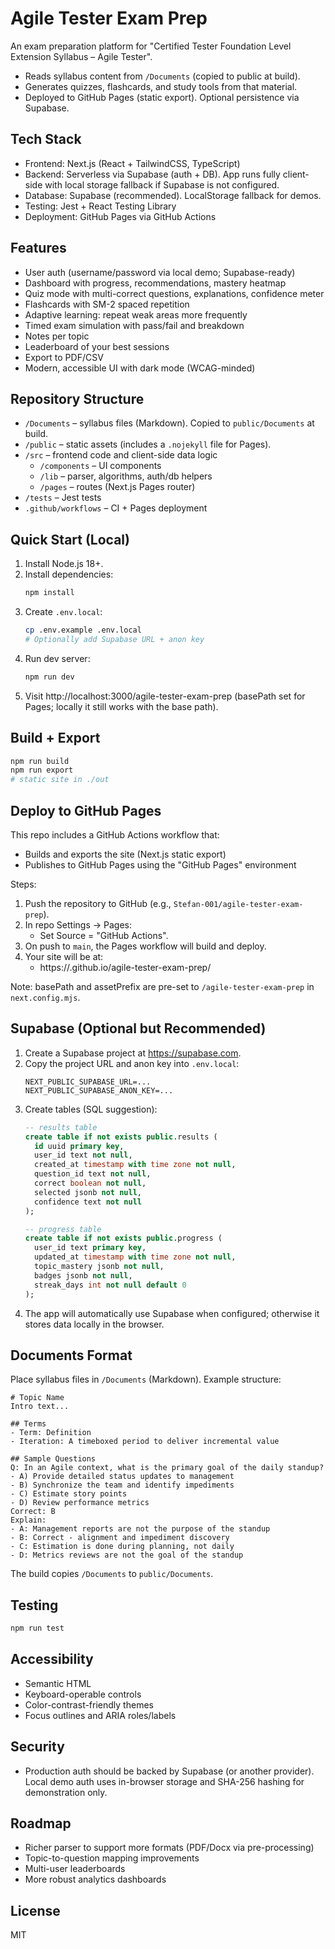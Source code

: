 # Agile Tester Exam Prep

An exam preparation platform for "Certified Tester Foundation Level Extension Syllabus – Agile Tester".

- Reads syllabus content from `/Documents` (copied to public at build).
- Generates quizzes, flashcards, and study tools from that material.
- Deployed to GitHub Pages (static export). Optional persistence via Supabase.

## Tech Stack
- Frontend: Next.js (React + TailwindCSS, TypeScript)
- Backend: Serverless via Supabase (auth + DB). App runs fully client-side with local storage fallback if Supabase is not configured.
- Database: Supabase (recommended). LocalStorage fallback for demos.
- Testing: Jest + React Testing Library
- Deployment: GitHub Pages via GitHub Actions

## Features
- User auth (username/password via local demo; Supabase-ready)
- Dashboard with progress, recommendations, mastery heatmap
- Quiz mode with multi-correct questions, explanations, confidence meter
- Flashcards with SM-2 spaced repetition
- Adaptive learning: repeat weak areas more frequently
- Timed exam simulation with pass/fail and breakdown
- Notes per topic
- Leaderboard of your best sessions
- Export to PDF/CSV
- Modern, accessible UI with dark mode (WCAG-minded)

## Repository Structure
- `/Documents` – syllabus files (Markdown). Copied to `public/Documents` at build.
- `/public` – static assets (includes a `.nojekyll` file for Pages).
- `/src` – frontend code and client-side data logic
  - `/components` – UI components
  - `/lib` – parser, algorithms, auth/db helpers
  - `/pages` – routes (Next.js Pages router)
- `/tests` – Jest tests
- `.github/workflows` – CI + Pages deployment

## Quick Start (Local)
1. Install Node.js 18+.
2. Install dependencies:
   ```bash
   npm install
   ```
3. Create `.env.local`:
   ```bash
   cp .env.example .env.local
   # Optionally add Supabase URL + anon key
   ```
4. Run dev server:
   ```bash
   npm run dev
   ```
5. Visit http://localhost:3000/agile-tester-exam-prep (basePath set for Pages; locally it still works with the base path).

## Build + Export
```bash
npm run build
npm run export
# static site in ./out
```

## Deploy to GitHub Pages
This repo includes a GitHub Actions workflow that:
- Builds and exports the site (Next.js static export)
- Publishes to GitHub Pages using the "GitHub Pages" environment

Steps:
1. Push the repository to GitHub (e.g., `Stefan-001/agile-tester-exam-prep`).
2. In repo Settings → Pages:
   - Set Source = "GitHub Actions".
3. On push to `main`, the Pages workflow will build and deploy.
4. Your site will be at:
   - https://<your-username>.github.io/agile-tester-exam-prep/

Note: basePath and assetPrefix are pre-set to `/agile-tester-exam-prep` in `next.config.mjs`.

## Supabase (Optional but Recommended)
1. Create a Supabase project at https://supabase.com.
2. Copy the project URL and anon key into `.env.local`:
   ```
   NEXT_PUBLIC_SUPABASE_URL=...
   NEXT_PUBLIC_SUPABASE_ANON_KEY=...
   ```
3. Create tables (SQL suggestion):
   ```sql
   -- results table
   create table if not exists public.results (
     id uuid primary key,
     user_id text not null,
     created_at timestamp with time zone not null,
     question_id text not null,
     correct boolean not null,
     selected jsonb not null,
     confidence text not null
   );

   -- progress table
   create table if not exists public.progress (
     user_id text primary key,
     updated_at timestamp with time zone not null,
     topic_mastery jsonb not null,
     badges jsonb not null,
     streak_days int not null default 0
   );
   ```
4. The app will automatically use Supabase when configured; otherwise it stores data locally in the browser.

## Documents Format
Place syllabus files in `/Documents` (Markdown). Example structure:

```
# Topic Name
Intro text...

## Terms
- Term: Definition
- Iteration: A timeboxed period to deliver incremental value

## Sample Questions
Q: In an Agile context, what is the primary goal of the daily standup?
- A) Provide detailed status updates to management
- B) Synchronize the team and identify impediments
- C) Estimate story points
- D) Review performance metrics
Correct: B
Explain:
- A: Management reports are not the purpose of the standup
- B: Correct - alignment and impediment discovery
- C: Estimation is done during planning, not daily
- D: Metrics reviews are not the goal of the standup
```

The build copies `/Documents` to `public/Documents`.

## Testing
```bash
npm run test
```

## Accessibility
- Semantic HTML
- Keyboard-operable controls
- Color-contrast-friendly themes
- Focus outlines and ARIA roles/labels

## Security
- Production auth should be backed by Supabase (or another provider). Local demo auth uses in-browser storage and SHA-256 hashing for demonstration only.

## Roadmap
- Richer parser to support more formats (PDF/Docx via pre-processing)
- Topic-to-question mapping improvements
- Multi-user leaderboards
- More robust analytics dashboards

## License
MIT